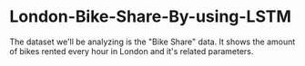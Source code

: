 # London-Bike-Share-By-using-LSTM
The dataset we'll be analyzing is the "Bike Share" data. It shows the amount of bikes rented every hour in London and it's related parameters.
